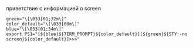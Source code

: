 приветствие с информацией о screen

```shell
green="\[\033[01;32m\]"
color_default="\[\033[00m\]"
blue="\[\033[01;34m\]"
export PS1="[${blue}${TERM_PROMPT}${color_default}][${green}${STY:-no screen}${color_default}]>>>"

```